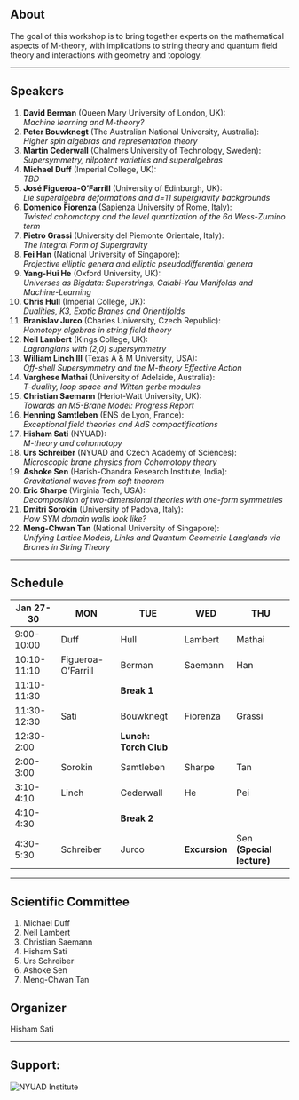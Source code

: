 ## About

The goal of this workshop is to bring together experts on the mathematical aspects of 
M-theory, with implications to string theory and  quantum field theory and interactions 
with geometry and topology. 


___
## Speakers

1. **David Berman**  (Queen Mary University of London, UK):<br /> 
*Machine learning and M-theory?*
2. **Peter Bouwknegt** (The Australian National University, Australia):<br />
*Higher spin algebras and representation theory*
3. **Martin Cederwall** (Chalmers University of Technology, Sweden):  
*Supersymmetry, nilpotent varieties and superalgebras*
4. **Michael Duff**  (Imperial College, UK):<br />
*TBD*
5. **José Figueroa-O’Farrill** (University of Edinburgh, UK):<br />
*Lie superalgebra deformations and d=11 supergravity backgrounds* 
6. **Domenico Fiorenza** (Sapienza University of Rome, Italy):<br />
*Twisted cohomotopy and the level quantization of the 6d Wess-Zumino term*
7. **Pietro Grassi** (University del Piemonte Orientale, Italy):<br />
*The Integral Form of Supergravity*
8. **Fei Han**  (National University of Singapore):<br />
*Projective elliptic genera and elliptic pseudodifferential genera*
9. **Yang-Hui He** (Oxford University, UK):<br />
*Universes as Bigdata:  Superstrings, Calabi-Yau Manifolds and Machine-Learning*
10. **Chris Hull** (Imperial College, UK):<br />
*Dualities, K3, Exotic Branes and Orientifolds*
11. **Branislav Jurco** (Charles University, Czech Republic):<br />
*Homotopy algebras in string field theory*
12. **Neil Lambert** (Kings College, UK):<br />
*Lagrangians with (2,0) supersymmetry*
13. **William Linch III**  (Texas A & M University, USA):<br />
*Off-shell Supersymmetry and the M-theory Effective Action*
14. **Varghese Mathai** (University of Adelaide, Australia):<br />
*T-duality, loop space and Witten gerbe modules*
15. **Christian Saemann** (Heriot-Watt University, UK):<br />
*Towards an M5-Brane Model: Progress Report*
16. **Henning Samtleben** (ENS de Lyon, France):<br />
*Exceptional field theories and AdS compactifications*
17. **Hisham Sati** (NYUAD):<br />
*M-theory and cohomotopy*  
18. **Urs Schreiber** (NYUAD and Czech Academy of Sciences):<br />
*Microscopic brane physics from Cohomotopy theory*
19. **Ashoke Sen** (Harish-Chandra Research Institute, India):<br />
*Gravitational waves from soft theorem*
20. **Eric Sharpe** (Virginia Tech, USA):<br />
*Decomposition of two-dimensional theories with one-form symmetries*
21. **Dmitri Sorokin** (University of Padova, Italy):<br />
*How SYM domain walls look like?* 
22. **Meng-Chwan Tan** (National University of Singapore):<br />
*Unifying Lattice Models, Links and Quantum Geometric Langlands via Branes in String Theory*

___
## Schedule

| Jan 27-30   | MON                | TUE                 | WED            |         THU             |
|-------------|--------------------|---------------------|----------------|-------------------------|
| 9:00-10:00  | Duff               | Hull                | Lambert        | Mathai                  |
| 10:10-11:10 | Figueroa-O’Farrill | Berman              | Saemann        | Han                     |
| 11:10-11:30 |                    | **Break 1**         |                |                         |
| 11:30-12:30 | Sati               | Bouwknegt           | Fiorenza       | Grassi                  |
| 12:30-2:00  |                    |**Lunch: Torch Club**|                |                         |
| 2:00-3:00   | Sorokin            | Samtleben           | Sharpe         | Tan                     |
| 3:10-4:10   | Linch              | Cederwall           | He             | Pei                     |
| 4:10-4:30   |                    | **Break 2**         |                |                         |
| 4:30-5:30   | Schreiber          | Jurco               | **Excursion**  |Sen **(Special lecture)**|


___
## Scientific Committee

  1. Michael Duff
  2. Neil Lambert 
  3. Christian Saemann 
  4. Hisham Sati
  5. Urs Schreiber 
  6. Ashoke Sen 
  7. Meng-Chwan Tan 

## Organizer

Hisham Sati



___

## Support:
![NYUAD Institute](https://armacad.info/images/2016/07/institute-promomovthumb317564-Nm55Q2WBZr_LT4dVRIhTGesaoVNZ7Tlt.png)
